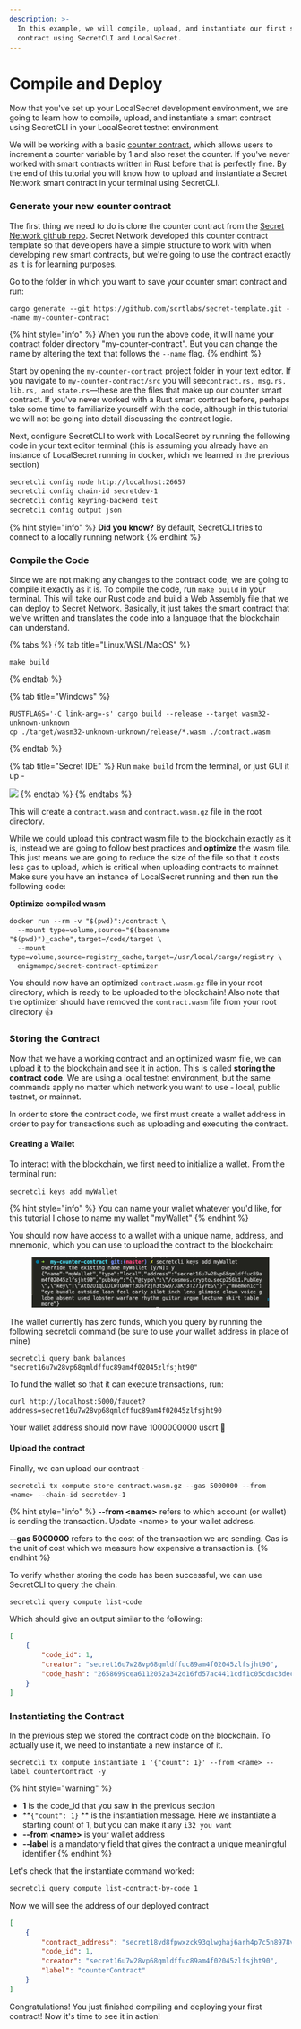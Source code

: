 ```yaml
---
description: >-
  In this example, we will compile, upload, and instantiate our first smart
  contract using SecretCLI and LocalSecret.
---
```


# Compile and Deploy

Now that you've set up your LocalSecret development environment, we are going to learn how to compile, upload, and instantiate a smart contract using SecretCLI in your LocalSecret testnet environment.&#x20;

We will be working with a basic [counter contract](https://github.com/scrtlabs/secret-template/blob/master/src/contract.rs), which allows users to increment a counter variable by 1 and also reset the counter. If you've never worked with smart contracts written in Rust before that is perfectly fine. By the end of this tutorial you will know how to upload and instantiate a Secret Network smart contract in your terminal using SecretCLI. &#x20;

### Generate your new counter contract

The first thing we need to do is clone the counter contract from the [Secret Network github repo](https://github.com/scrtlabs/secret-template).  Secret Network developed this counter contract template so that developers have a simple structure to work with when developing new smart contracts, but we're going to use the contract exactly as it is for learning purposes. &#x20;

Go to the folder in which you want to save your counter smart contract and run:

```
cargo generate --git https://github.com/scrtlabs/secret-template.git --name my-counter-contract
```

{% hint style="info" %}
When you run the above code, it will name your contract folder directory "my-counter-contract". But you can change the name by altering the text that follows the `--name` flag.&#x20;
{% endhint %}

Start by opening the `my-counter-contract` project folder in your text editor. If you navigate to `my-counter-contract/src` you will see`contract.rs, msg.rs, lib.rs, and state.rs`—these are the files that make up our counter smart contract.  If you've never worked with a Rust smart contract before, perhaps take some time to familiarize yourself with the code, although in this tutorial we will not be going into detail discussing the contract logic.&#x20;

Next, configure SecretCLI to work with LocalSecret by running the following code in your text editor terminal (this is assuming you already have an instance of LocalSecret running in docker, which we learned in the previous section)

```bash
secretcli config node http://localhost:26657
secretcli config chain-id secretdev-1
secretcli config keyring-backend test
secretcli config output json
```

{% hint style="info" %}
**Did you know?** By default, SecretCLI tries to connect to a locally running network
{% endhint %}

### Compile the Code

Since we are not making any changes to the contract code, we are going to compile it exactly as it is. To compile the code, run `make build` in your terminal. This will take our Rust code and build a Web Assembly file that we can deploy to Secret Network. Basically, it just takes the smart contract that we've written and translates the code into a language that the blockchain can understand.&#x20;

{% tabs %}
{% tab title="Linux/WSL/MacOS" %}
```
make build
```
{% endtab %}

{% tab title="Windows" %}
```
RUSTFLAGS='-C link-arg=-s' cargo build --release --target wasm32-unknown-unknown
cp ./target/wasm32-unknown-unknown/release/*.wasm ./contract.wasm
```
{% endtab %}

{% tab title="Secret IDE" %}
Run `make build` from the terminal, or just GUI it up -

![](<../../.gitbook/assets/image (2).png>)
{% endtab %}
{% endtabs %}

This will create a `contract.wasm` and `contract.wasm.gz` file in the root directory.

While we could upload this contract wasm file to the blockchain exactly as it is, instead we are going to follow best practices and **optimize** the wasm file. This just means we are going to reduce the size of the file so that it costs less gas to upload, which is critical when uploading contracts to mainnet. Make sure you have an instance of LocalSecret running and then run the following code:

**Optimize compiled wasm**

```
docker run --rm -v "$(pwd)":/contract \
  --mount type=volume,source="$(basename "$(pwd)")_cache",target=/code/target \
  --mount type=volume,source=registry_cache,target=/usr/local/cargo/registry \
  enigmampc/secret-contract-optimizer  
```

You should now have an optimized `contract.wasm.gz` file in your root directory,  which is ready to be uploaded to the blockchain! Also note that the optimizer should have removed the `contract.wasm` file from your root directory 👍

### Storing the Contract

Now that we have a working contract and an optimized wasm file, we can upload it to the blockchain and see it in action. This is called **storing the contract code**. We are using a local testnet environment, but the same commands apply no matter which network you want to use - local, public testnet, or mainnet.

In order to store the contract code, we first must create a wallet address in order to pay for transactions such as uploading and executing the contract.&#x20;

#### Creating a Wallet

To interact with the blockchain, we first need to initialize a wallet. From the terminal run:

`secretcli keys add myWallet`&#x20;

{% hint style="info" %}
You can name your wallet whatever you'd like, for this tutorial I chose to name my wallet "myWallet"
{% endhint %}

You should now have access to a wallet with a unique name, address, and mnemonic, which you can use to upload the contract to the blockchain:

<figure><img src="../../.gitbook/assets/LocalSecret - myWallet .png" alt=""><figcaption></figcaption></figure>

The wallet currently has zero funds, which you query by running the following secretcli command (be sure to use your wallet address in place of mine)&#x20;

```
secretcli query bank balances "secret16u7w28vp68qmldffuc89am4f02045zlfsjht90"
```

To fund the wallet so that it can execute transactions, run:&#x20;

```
curl http://localhost:5000/faucet?address=secret16u7w28vp68qmldffuc89am4f02045zlfsjht90
```

Your wallet address should now have 1000000000 uscrt 🤯

#### Upload the contract

Finally, we can upload our contract -

```
secretcli tx compute store contract.wasm.gz --gas 5000000 --from <name> --chain-id secretdev-1
```

{% hint style="info" %}
**--from \<name>** refers to which account (or wallet) is sending the transaction. Update \<name> to your wallet address.&#x20;

**--gas 5000000** refers to the cost of the transaction we are sending. Gas is the unit of cost which we measure how expensive a transaction is.
{% endhint %}

To verify whether storing the code has been successful, we can use SecretCLI to query the chain:

```
secretcli query compute list-code
```

Which should give an output similar to the following:

```json
[
    {
        "code_id": 1,
        "creator": "secret16u7w28vp68qmldffuc89am4f02045zlfsjht90",
        "code_hash": "2658699cea6112052a342d16fd57ac4411cdf1c05cdac3deceba8de0f6ce026d"
    }
]
```

### Instantiating the Contract

In the previous step we stored the contract code on the blockchain. To actually use it, we need to instantiate a new instance of it.

```
secretcli tx compute instantiate 1 '{"count": 1}' --from <name> --label counterContract -y
```

{% hint style="warning" %}
* **1** is the code\_id that you saw in the previous section
* **`{"count": 1}` ** is the instantiation message. Here we instantiate a starting count of 1, but you can make it any `i32 you want` &#x20;
* **--from \<name>** is your wallet address
* **--label** is a mandatory field that gives the contract a unique meaningful identifier
{% endhint %}

Let's check that the instantiate command worked:

```bash
secretcli query compute list-contract-by-code 1
```

Now we will see the address of our deployed contract

```json
[
    {
        "contract_address": "secret18vd8fpwxzck93qlwghaj6arh4p7c5n8978vsyg",
        "code_id": 1,
        "creator": "secret16u7w28vp68qmldffuc89am4f02045zlfsjht90",
        "label": "counterContract"
    }
]
```

Congratulations! You just finished compiling and deploying your first contract! Now it's time to see it in action!
